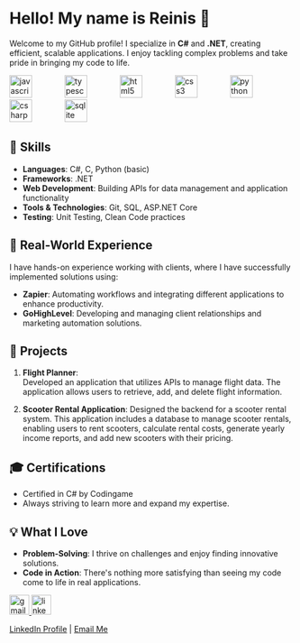 # Hello! My name is Reinis 👋

Welcome to my GitHub profile! I specialize in **C#** and **.NET**, creating efficient, scalable applications. I enjoy tackling complex problems and take pride in bringing my code to life.

<div align="left">
  <img src="https://cdn.jsdelivr.net/gh/devicons/devicon/icons/javascript/javascript-original.svg" height="40" alt="javascript logo"  />
  <img width="50" />
  <img src="https://cdn.jsdelivr.net/gh/devicons/devicon/icons/typescript/typescript-original.svg" height="40" alt="typescript logo"  />
  <img width="50" />
  <img src="https://cdn.jsdelivr.net/gh/devicons/devicon/icons/html5/html5-original.svg" height="40" alt="html5 logo"  />
  <img width="50" />
  <img src="https://cdn.jsdelivr.net/gh/devicons/devicon/icons/css3/css3-original.svg" height="40" alt="css3 logo"  />
  <img width="50" />
  <img src="https://cdn.jsdelivr.net/gh/devicons/devicon/icons/python/python-original.svg" height="40" alt="python logo"  />
  <img width="50" />
  <img src="https://cdn.jsdelivr.net/gh/devicons/devicon/icons/csharp/csharp-original.svg" height="40" alt="csharp logo"  />
  <img width="50" />
  <img src="https://cdn.jsdelivr.net/gh/devicons/devicon/icons/sqlite/sqlite-original.svg" height="40" alt="sqlite logo"  />
  <img width="50" />

## 🌟 Skills
- **Languages**: C#, C, Python (basic)
- **Frameworks**: .NET
- **Web Development**: Building APIs for data management and application functionality
- **Tools & Technologies**: Git, SQL, ASP.NET Core
- **Testing**: Unit Testing, Clean Code practices

## 💼 Real-World Experience
I have hands-on experience working with clients, where I have successfully implemented solutions using:
- **Zapier**: Automating workflows and integrating different applications to enhance productivity.
- **GoHighLevel**: Developing and managing client relationships and marketing automation solutions.

## 🚀 Projects
1. **Flight Planner**:  
   Developed an application that utilizes APIs to manage flight data. The application allows users to retrieve, add, and delete flight information.

2. **Scooter Rental Application**:
   Designed the backend for a scooter rental system. This application includes a database to manage scooter rentals, enabling users to rent scooters, calculate rental costs, generate yearly income reports, and add new scooters with their pricing.

## 🎓 Certifications
- Certified in C# by Codingame  
- Always striving to learn more and expand my expertise.

## 💡 What I Love
- **Problem-Solving**: I thrive on challenges and enjoy finding innovative solutions.
- **Code in Action**: There's nothing more satisfying than seeing my code come to life in real applications.

<div align="left">
  <a href="mailto:balodis.reinis17@gmail.com?subject=Hello&body=Job%20offer%20available%3F" target="_blank">
    <img src="https://img.shields.io/static/v1?message=Gmail&logo=gmail&label=&color=D14836&logoColor=white&labelColor=&style=for-the-badge" height="35" alt="gmail logo"  />
  </a>
  <a href="https://www.linkedin.com/in/reinisbalodis/" target="_blank">
    <img src="https://img.shields.io/static/v1?message=LinkedIn&logo=linkedin&label=&color=0077B5&logoColor=white&labelColor=&style=for-the-badge" height="35" alt="linkedin logo"  />
  </a>
</div>
<p>
  <a href="https://www.linkedin.com/in/reinisbalodis/" target="_blank">LinkedIn Profile</a> | 
  <a href="mailto:balodis.reinis17@gmail.com?subject=Hello&body=Job%20offer%20available%3F">Email Me</a>
</p>
